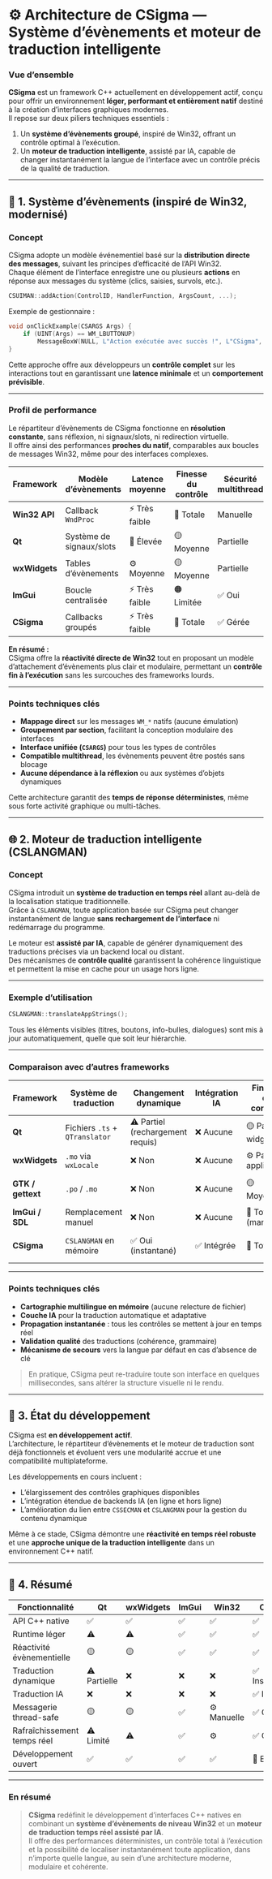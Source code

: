 # ⚙️ Architecture de CSigma — Système d’évènements et moteur de traduction intelligente

### Vue d’ensemble

**CSigma** est un framework C++ actuellement en développement actif, conçu pour offrir un environnement **léger, performant et entièrement natif** destiné à la création d’interfaces graphiques modernes.  
Il repose sur deux piliers techniques essentiels :

1. Un **système d’évènements groupé**, inspiré de Win32, offrant un contrôle optimal à l’exécution.  
2. Un **moteur de traduction intelligente**, assisté par IA, capable de changer instantanément la langue de l’interface avec un contrôle précis de la qualité de traduction.

---

## 🧩 1. Système d’évènements (inspiré de Win32, modernisé)

### Concept

CSigma adopte un modèle événementiel basé sur la **distribution directe des messages**, suivant les principes d’efficacité de l’API Win32.  
Chaque élément de l’interface enregistre une ou plusieurs **actions** en réponse aux messages du système (clics, saisies, survols, etc.).

```cpp
CSUIMAN::addAction(ControlID, HandlerFunction, ArgsCount, ...);
```

Exemple de gestionnaire :

```cpp
void onClickExample(CSARGS Args) {
    if (UINT(Args) == WM_LBUTTONUP)
        MessageBoxW(NULL, L"Action exécutée avec succès !", L"CSigma", MB_OK);
}
```

Cette approche offre aux développeurs un **contrôle complet** sur les interactions tout en garantissant une **latence minimale** et un **comportement prévisible**.

---

### Profil de performance

Le répartiteur d’évènements de CSigma fonctionne en **résolution constante**, sans réflexion, ni signaux/slots, ni redirection virtuelle.  
Il offre ainsi des performances **proches du natif**, comparables aux boucles de messages Win32, même pour des interfaces complexes.

| Framework | Modèle d’évènements | Latence moyenne | Finesse du contrôle | Sécurité multithread | Surcharge |
|------------|---------------------|------------------|----------------------|----------------------|-----------|
| **Win32 API** | Callback `WndProc` | ⚡ Très faible | 🔧 Totale | Manuelle | Minimale |
| **Qt** | Système de signaux/slots | 🐢 Élevée | 🟡 Moyenne | Partielle | Modérée |
| **wxWidgets** | Tables d’évènements | ⚙️ Moyenne | 🟡 Moyenne | Partielle | Modérée |
| **ImGui** | Boucle centralisée | ⚡ Très faible | 🟠 Limitée | ✅ Oui | Faible |
| **CSigma** | Callbacks groupés | ⚡ Très faible | 🔧 Totale | ✅ Gérée | Minimale |

**En résumé :**  
CSigma offre la **réactivité directe de Win32** tout en proposant un modèle d’attachement d’évènements plus clair et modulaire, permettant un **contrôle fin à l’exécution** sans les surcouches des frameworks lourds.

---

### Points techniques clés

- **Mappage direct** sur les messages `WM_*` natifs (aucune émulation)  
- **Groupement par section**, facilitant la conception modulaire des interfaces  
- **Interface unifiée (`CSARGS`)** pour tous les types de contrôles  
- **Compatible multithread**, les évènements peuvent être postés sans blocage  
- **Aucune dépendance à la réflexion** ou aux systèmes d’objets dynamiques  

Cette architecture garantit des **temps de réponse déterministes**, même sous forte activité graphique ou multi-tâches.

---

## 🌐 2. Moteur de traduction intelligente (CSLANGMAN)

### Concept

CSigma introduit un **système de traduction en temps réel** allant au-delà de la localisation statique traditionnelle.  
Grâce à `CSLANGMAN`, toute application basée sur CSigma peut changer instantanément de langue **sans rechargement de l’interface** ni redémarrage du programme.

Le moteur est **assisté par IA**, capable de générer dynamiquement des traductions précises via un backend local ou distant.  
Des mécanismes de **contrôle qualité** garantissent la cohérence linguistique et permettent la mise en cache pour un usage hors ligne.

---

### Exemple d’utilisation

```cpp
CSLANGMAN::translateAppStrings();
```

Tous les éléments visibles (titres, boutons, info-bulles, dialogues) sont mis à jour automatiquement, quelle que soit leur hiérarchie.

---

### Comparaison avec d’autres frameworks

| Framework | Système de traduction | Changement dynamique | Intégration IA | Finesse du contrôle | Remarques |
|------------|----------------------|----------------------|----------------|----------------------|------------|
| **Qt** | Fichiers `.ts` + `QTranslator` | ⚠️ Partiel (rechargement requis) | ❌ Aucune | 🟡 Par widget | Rechargement manuel |
| **wxWidgets** | `.mo` via `wxLocale` | ❌ Non | ❌ Aucune | ⚙️ Par application | Fichiers statiques |
| **GTK / gettext** | `.po` / `.mo` | ❌ Non | ❌ Aucune | 🟡 Moyenne | Re-initialisation nécessaire |
| **ImGui / SDL** | Remplacement manuel | ❌ Non | ❌ Aucune | 🔧 Totale (manuelle) | Gestion par le développeur |
| **CSigma** | `CSLANGMAN` en mémoire | ✅ Oui (instantané) | ✅ Intégrée | 🔧 Totale | Traduction contrôlée et dynamique |

---

### Points techniques clés

- **Cartographie multilingue en mémoire** (aucune relecture de fichier)  
- **Couche IA** pour la traduction automatique et adaptative  
- **Propagation instantanée** : tous les contrôles se mettent à jour en temps réel  
- **Validation qualité** des traductions (cohérence, grammaire)  
- **Mécanisme de secours** vers la langue par défaut en cas d’absence de clé  

> En pratique, CSigma peut re-traduire toute son interface en quelques millisecondes, sans altérer la structure visuelle ni le rendu.

---

## 🧠 3. État du développement

CSigma est **en développement actif**.  
L’architecture, le répartiteur d’évènements et le moteur de traduction sont déjà fonctionnels et évoluent vers une modularité accrue et une compatibilité multiplateforme.

Les développements en cours incluent :  
- L’élargissement des contrôles graphiques disponibles  
- L’intégration étendue de backends IA (en ligne et hors ligne)  
- L’amélioration du lien entre `CSSECMAN` et `CSLANGMAN` pour la gestion du contenu dynamique  

Même à ce stade, CSigma démontre une **réactivité en temps réel robuste** et une **approche unique de la traduction intelligente** dans un environnement C++ natif.

---

## 🏁 4. Résumé

| Fonctionnalité | Qt | wxWidgets | ImGui | Win32 | **CSigma** |
|----------------|----|-----------|--------|--------|-------------|
| API C++ native | ✅ | ✅ | ✅ | ✅ | ✅ |
| Runtime léger | ⚠️ | ⚠️ | ✅ | ✅ | ✅ |
| Réactivité évènementielle | 🟡 | 🟡 | ✅ | ✅ | ✅ |
| Traduction dynamique | ⚠️ Partielle | ❌ | ❌ | ❌ | ✅ Instantanée |
| Traduction IA | ❌ | ❌ | ❌ | ❌ | ✅ Intégrée |
| Messagerie thread-safe | 🟡 | 🟡 | ✅ | ⚙️ Manuelle | ✅ Gérée |
| Rafraîchissement temps réel | ⚠️ Limité | ⚠️ | ✅ | ⚙️ | ✅ Complet |
| Développement ouvert | ✅ | ✅ | ✅ | ✅ | 🚧 En cours |

---

### En résumé
> **CSigma** redéfinit le développement d’interfaces C++ natives en combinant un **système d’évènements de niveau Win32** et un **moteur de traduction temps réel assisté par IA**.  
> Il offre des performances déterministes, un contrôle total à l’exécution et la possibilité de localiser instantanément toute application, dans n’importe quelle langue, au sein d’une architecture moderne, modulaire et cohérente.

